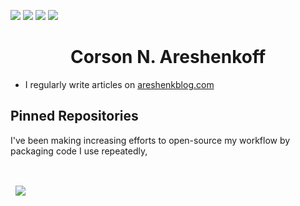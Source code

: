 ![](https://img.shields.io/badge/OS-Linux-informational?style=for-the-badge&logo=<LOGO_NAME>&logoColor=white&color=004027)
![](https://img.shields.io/badge/Code-R-informational?style=for-the-badge&logo=<LOGO_NAME>&logoColor=white&color=003B57)
![](https://img.shields.io/badge/Code-Stan-informational?style=for-the-badge&logo=<LOGO_NAME>&logoColor=white&color=003B57)
![](https://img.shields.io/badge/Code-Latex-informational?style=for-the-badge&logo=<LOGO_NAME>&logoColor=white&color=003B57)

<h1 align="center">Corson N. Areshenkoff</h1>

- I regularly write articles on [areshenkblog.com](areshenkblog.com)

## Pinned Repositories

I've been making increasing efforts to open-source my workflow by packaging code I use repeatedly, 

<br>

<a href="https://github.com/areshenk-rpackages/spdm">
  <img align="center" style="margin:1rem 0.5rem" src="https://github-readme-stats.vercel.app/api/pin/?username=areshenk-rpackages&repo=spdm&title_color=ffffff&text_color=c9cacc&icon_color=4AB197&bg_color=1A2B34" />
</a>


